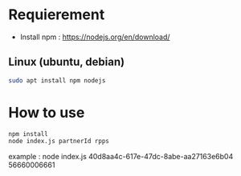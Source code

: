 # Requierement

- Install npm : https://nodejs.org/en/download/ 

## Linux (ubuntu, debian)

```bash
sudo apt install npm nodejs
```

# How to use

```bash
npm install
node index.js partnerId rpps
```

example : node index.js 40d8aa4c-617e-47dc-8abe-aa27163e6b04 56660006661